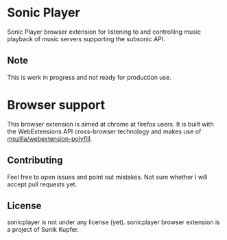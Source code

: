Sonic Player
===================
Sonic Player browser extension for listening to and controlling music playback of music servers supporting the subsonic API.

## Note
This is work in progress and not ready for production use.

# Browser support
This browser extension is aimed at chrome at firefox users. It is built with the WebExtensions API cross-browser technology and makes use of [mozilla/webextension-polyfill](https://github.com/mozilla/webextension-polyfill).

## Contributing
Feel free to open issues and point out mistakes. Not sure whether I will accept pull requests yet.

## License
sonicplayer is not under any license (yet).
sonicplayer browser extension is a project of Sunik Kupfer.
